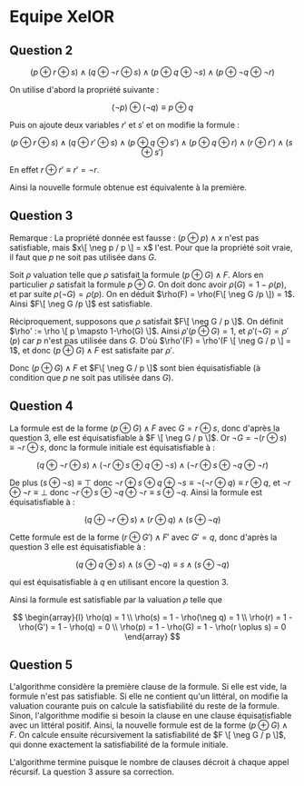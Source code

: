 # Equipe XelOR

## Question 2

$$(p\oplus r \oplus s) \land (q \oplus \neg r \oplus s) \land (p \oplus q \oplus \neg s) \land (p \oplus \neg q \oplus \neg r)$$

On utilise d'abord la propriété suivante :

$$(\neg p) \oplus (\neg q) \equiv p \oplus q$$

Puis on ajoute deux variables $r'$ et $s'$ et on modifie la formule :

$$
(p\oplus r \oplus s) \land (q \oplus r' \oplus s) \land (p \oplus q \oplus s') \land (p \oplus q \oplus r) \land (r \oplus r') \land (s \oplus s')
$$

En effet $r \oplus r' \equiv r' = \neg r$.

Ainsi la nouvelle formule obtenue est équivalente à la première. 

## Question 3

Remarque : La propriété donnée est fausse : $(p \oplus p) \land x$ n'est pas satisfiable, mais $x\[ \neg p / p \] = x$ l'est. Pour que la propriété soit vraie, il faut que $p$ ne soit pas utilisée dans $G$.

Soit $\rho$ valuation telle que $\rho$ satisfait la formule $(p \oplus G) \land F$. Alors en particulier $\rho$ satisfait la formule $p \oplus G$.
On doit donc avoir $\rho(G) = 1 - \rho(p)$, et par suite $\rho(\neg G) = \rho(p)$. On en déduit $\rho(F) = \rho(F\[ \neg G /p \]) = 1$. Ainsi $F\[ \neg G /p \]$ est satisfiable.

Réciproquement, supposons que $\rho$ satisfait $F\[ \neg G / p \]$. On définit $\rho' := \rho \[ p \mapsto 1-\rho(G) \]$.
Ainsi $\rho'(p \oplus G) = 1$, et $\rho'(\neg G) = \rho'(p)$ car $p$ n'est pas utilisée dans $G$. D'où $\rho'(F) = \rho'(F \[ \neg G / p \] = 1$, et donc $(p \oplus G) \land F$ est satisfaite par $\rho'$.

Donc $(p \oplus G) \land F$ et $F\[ \neg G / p \]$ sont bien équisatisfiable (à condition que $p$ ne soit pas utilisée dans $G$).

## Question 4

La formule est de la forme $(p \oplus G) \land F$ avec $G = r \oplus s$, donc d'après la question 3, elle est équisatisfiable à $F \[ \neg G / p \]$.
Or $\neg G = \neg (r \oplus s) \equiv \neg r \oplus s$, donc la formule initiale est équisatisfiable à :

$$
(q \oplus \neg r \oplus s) \land (\neg r \oplus s \oplus q \oplus \neg s) \land (\neg r \oplus s \oplus \neg q \oplus \neg r)
$$

De plus $(s \oplus \neg s) \equiv \top$ donc $\neg r \oplus s \oplus q \oplus \neg s \equiv \neg (\neg r \oplus q) \equiv r \oplus q$, et $\neg r \oplus \neg r \equiv \bot$ donc $\neg r \oplus s \oplus \neg q \oplus \neg r \equiv s \oplus \neg q$.
Ainsi la formule est équisatisfiable à :

$$
(q \oplus \neg r \oplus s) \land (r \oplus q) \land (s \oplus \neg q)
$$

Cette formule est de la forme $(r \oplus G') \land F'$ avec $G' = q$, donc d'après la question 3 elle est équisatisfiable à :

$$
(q \oplus q \oplus s) \land (s \oplus \neg q)
\equiv s \land (s \oplus \neg q)
$$

qui est équisatisfiable à $q$ en utilisant encore la question 3.

Ainsi la formule est satisfiable par la valuation $\rho$ telle que

$$
\begin{array}{l}
\rho(q) = 1 \\
\rho(s) = 1 - \rho(\neg q) = 1 \\
\rho(r) = 1 - \rho(G') = 1 - \rho(q) = 0 \\
\rho(p) = 1 - \rho(G) = 1 - \rho(r \oplus s) = 0
\end{array}
$$

## Question 5

L'algorithme considère la première clause de la formule.
Si elle est vide, la formule n'est pas satisfiable.
Si elle ne contient qu'un littéral, on modifie la valuation courante puis on calcule la satisfiabilité du reste de la formule.
Sinon, l'algorithme modifie si besoin la clause en une clause équisatisfiable avec un littéral positif. Ainsi, la nouvelle formule est de la forme $(p \oplus G) \land F$. On calcule ensuite récursivement la satisfiabilité de $F \[ \neg G / p \]$, qui donne exactement la satisfiabilité de la formule initiale.

L'algorithme termine puisque le nombre de clauses décroit à chaque appel récursif. La question 3 assure sa correction.
